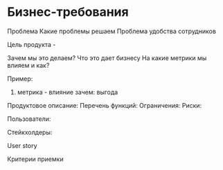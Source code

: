 # Бизнес-требования


Проблема
Какие проблемы решаем
Проблема удобства сотрудников 

Цель продукта - 

Зачем мы это делаем?
Что это дает бизнесу
На какие метрики мы влияем и как?

Пример: 
1. метрика - влияние
   зачем:
   выгода

Продуктовое описание:
Перечень функций:
Ограничения:
Риски:

Пользователи:

Стейкхолдеры:

User story

Критерии приемки
